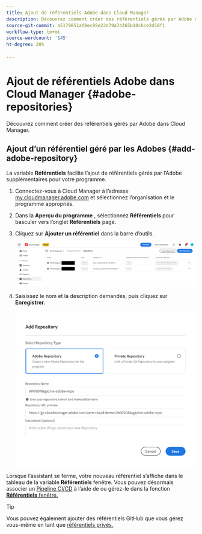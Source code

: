 ```yaml
---
title: Ajout de référentiels Adobe dans Cloud Manager
description: Découvrez comment créer des référentiels gérés par Adobe dans Cloud Manager.
source-git-commit: a5179851af8ec88e23d79a74265b10cbce2d50f1
workflow-type: tm+mt
source-wordcount: '145'
ht-degree: 20%

---
```



# Ajout de référentiels Adobe dans Cloud Manager {#adobe-repositories}

Découvrez comment créer des référentiels gérés par Adobe dans Cloud Manager.

## Ajout d’un référentiel géré par les Adobes {#add-adobe-repository}

La variable **Référentiels** facilite l’ajout de référentiels gérés par l’Adobe supplémentaires pour votre programme.

1. Connectez-vous à Cloud Manager à l’adresse [my.cloudmanager.adobe.com](https://my.cloudmanager.adobe.com/) et sélectionnez l’organisation et le programme appropriés.

1. Dans la **Aperçu du programme** , sélectionnez **Référentiels** pour basculer vers l’onglet **Référentiels** page.

1. Cliquez sur **Ajouter un référentiel** dans la barre d’outils.

   ![Bouton Ajouter un référentiel](assets/add-repository.png)

1. Saisissez le nom et la description demandés, puis cliquez sur **Enregistrer**.

   ![Boîte de dialogue Ajouter un référentiel](assets/add-adobe-repository.png)

Lorsque l’assistant se ferme, votre nouveau référentiel s’affiche dans le tableau de la variable **Référentiels** fenêtre. Vous pouvez désormais associer un [Pipeline CI/CD](/help/implementing/cloud-manager/configuring-pipelines/introduction-ci-cd-pipelines.md) à l’aide de ou gérez-le dans la fonction [**Référentiels** fenêtre.](managing-repositories.md)

>[!TIP]
>
>Vous pouvez également ajouter des référentiels GitHub que vous gérez vous-même en tant que [référentiels privés.](private-repositories.md)
